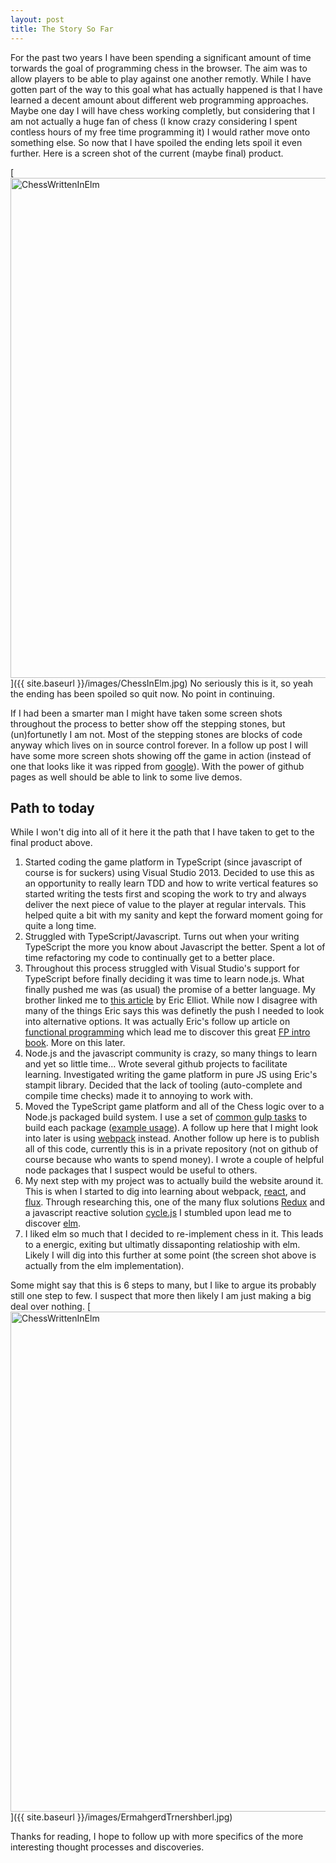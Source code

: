 ```yaml
---
layout: post
title: The Story So Far
---
```


For the past two years I have been spending a significant amount of time torwards the goal of programming chess in the browser. The aim was to allow players to be able to play against one another remotly. While I have gotten part of the way to this goal what has actually happened is that I have learned a decent amount about different web programming approaches. Maybe one day I will have chess working completly, but considering that I am not actually a huge fan of chess (I know crazy considering I spent contless hours of my free time programming it) I would rather move onto something else. So now that I have spoiled the ending lets spoil it even further. Here is a screen shot of the current (maybe final) product.

[<img src="{{ site.baseurl }}/images/ChessInElm.jpg" alt="ChessWrittenInElm" style="width: 800px;"/>]({{ site.baseurl }}/images/ChessInElm.jpg)
No seriously this is it, so yeah the ending has been spoiled so quit now. No point in continuing.

If I had been a smarter man I might have taken some screen shots throughout the process to better show off the stepping stones, but (un)fortunetly I am not. Most of the stepping stones are blocks of code anyway which lives on in source control forever. In a follow up post I will have some more screen shots showing off the game in action (instead of one that looks like it was ripped from [google](https://www.google.com/search?tbm=isch&q=svg+chess+board)). With the power of github pages as well should be able to link to some live demos.

## Path to today ##
While I won't dig into all of it here it the path that I have taken to get to the final product above.

1. Started coding the game platform in TypeScript (since javascript of course is for suckers) using Visual Studio 2013. Decided to use this as an opportunity to really learn TDD and how to write vertical features so started writing the tests first and scoping the work to try and always deliver the next piece of value to the player at regular intervals. This helped quite a bit with my sanity and kept the forward moment going for quite a long time.
1. Struggled with TypeScript/Javascript. Turns out when your writing TypeScript the more you know about Javascript the better. Spent a lot of time refactoring my code to continually get to a better place.
1. Throughout this process struggled with Visual Studio's support for TypeScript before finally deciding it was time to learn node.js. What finally pushed me was (as usual) the promise of a better language. My brother linked me to [this article](https://medium.com/javascript-scene/the-two-pillars-of-javascript-ee6f3281e7f3#.9glh0xtm8) by Eric Elliot. While now I disagree with many of the things Eric says this was definetly the push I needed to look into alternative options. It was actually Eric's follow up article on [functional programming](https://medium.com/javascript-scene/the-two-pillars-of-javascript-pt-2-functional-programming-a63aa53a41a40) which lead me to discover this great [FP intro book](https://github.com/MostlyAdequate/mostly-adequate-guide). More on this later.
1. Node.js and the javascript community is crazy, so many things to learn and yet so little time... Wrote several github projects to facilitate learning. Investigated writing the game platform in pure JS using Eric's stampit library. Decided that the lack of tooling (auto-complete and compile time checks) made it to annoying to work with.
1. Moved the TypeScript game platform and all of the Chess logic over to a Node.js packaged build system. I use a set of [common gulp tasks](https://github.com/greyepoxy/common-gulp-tasks) to build each package ([example usage](https://github.com/greyepoxy/common-gulp-tasks-recipe)). A follow up here that I might look into later is using [webpack](https://webpack.github.io/) instead. Another follow up here is to publish all of this code, currently this is in a private repository (not on github of course because who wants to spend money). I wrote a couple of helpful node packages that I suspect would be useful to others.
1. My next step with my project was to actually build the website around it. This is when I started to dig into learning about webpack, [react](https://facebook.github.io/react/), and [flux](https://facebook.github.io/flux/). Through researching this, one of the many flux solutions [Redux](https://github.com/reactjs/redux) and a javascript reactive solution [cycle.js](http://cycle.js.org/) I stumbled upon lead me to discover [elm](http://elm-lang.org/).
1. I liked elm so much that I decided to re-implement chess in it. This leads to a energic, exiting but ultimatly dissaponting relatioship with elm. Likely I will dig into this further at some point (the screen shot above is actually from the elm implementation).

Some might say that this is 6 steps to many, but I like to argue its probably still one step to few. I suspect that more then likely I am just making a big deal over nothing.
[<img src="{{ site.baseurl }}/images/ErmahgerdTrnershberl.jpg" alt="ChessWrittenInElm" style="width: 800px;"/>]({{ site.baseurl }}/images/ErmahgerdTrnershberl.jpg)


Thanks for reading, I hope to follow up with more specifics of the more interesting thought processes and discoveries.   
